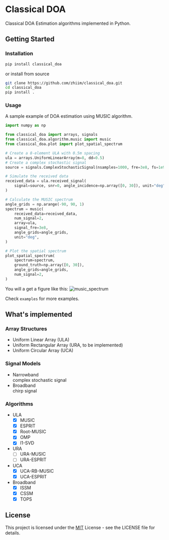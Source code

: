 # Classical DOA

Classical DOA Estimation algorithms implemented in Python.

## Getting Started

### Installation

```bash
pip install classical_doa
```
or install from source

```bash
git clone https://github.com/zhiim/classical_doa.git
cd classical_doa
pip install .
```

### Usage

A sample example of DOA estimation using MUSIC algorithm.

```python
import numpy as np

from classical_doa import arrays, signals
from classical_doa.algorithm.music import music
from classical_doa.plot import plot_spatial_spectrum

# Create a 8-element ULA with 0.5m spacing
ula = arrays.UniformLinearArray(m=8, dd=0.5)
# Create a complex stochastic signal
source = signals.ComplexStochasticSignal(nsamples=1000, fre=3e8, fs=1e9)

# Simulate the received data
received_data = ula.received_signal(
    signal=source, snr=0, angle_incidence=np.array([0, 30]), unit="deg"
)

# Calculate the MUSIC spectrum
angle_grids = np.arange(-90, 90, 1)
spectrum = music(
    received_data=received_data,
    num_signal=2,
    array=ula,
    signal_fre=3e8,
    angle_grids=angle_grids,
    unit="deg",
)

# Plot the spatial spectrum
plot_spatial_spectrum(
    spectrum=spectrum,
    ground_truth=np.array([0, 30]),
    angle_grids=angle_grids,
    num_signal=2,
)
```
You will a get a figure like this:
![music_spectrum](pics/music_spectrum.svg)

Check `examples` for more examples.

## What's implemented 

### Array Structures

* Uniform Linear Array (ULA)  
* Uniform Rectangular Array (URA, to be implemented)
* Uniform Circular Array (UCA)

### Signal Models

* Narrowband  
    complex stochastic signal
* Broadband  
    chirp signal 

### Algorithms

* ULA
    - [x] MUSIC
    - [x] ESPRIT
    - [x] Root-MUSIC
    - [x] OMP
    - [x] l1-SVD
* URA
    - [ ] URA-MUSIC
    - [ ] URA-ESPRIT
* UCA
    - [x] UCA-RB-MUSIC
    - [x] UCA-ESPRIT
* Broadband
    - [x] ISSM
    - [x] CSSM
    - [x] TOPS

## License

This project is licensed under the [MIT](LICENSE) License - see the LICENSE file for details.
